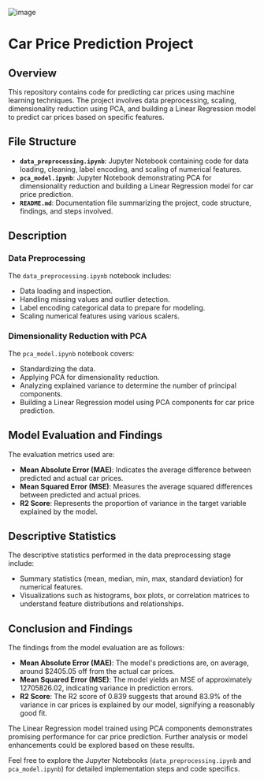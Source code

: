 ![image](https://cdn.shopify.com/s/files/1/0196/5170/files/Tesla-Models-Compared.jpg?v=1586714150)
# Car Price Prediction Project

## Overview

This repository contains code for predicting car prices using machine learning techniques. The project involves data preprocessing, scaling, dimensionality reduction using PCA, and building a Linear Regression model to predict car prices based on specific features.

## File Structure

- **`data_preprocessing.ipynb`**: Jupyter Notebook containing code for data loading, cleaning, label encoding, and scaling of numerical features.
- **`pca_model.ipynb`**: Jupyter Notebook demonstrating PCA for dimensionality reduction and building a Linear Regression model for car price prediction.
- **`README.md`**: Documentation file summarizing the project, code structure, findings, and steps involved.

## Description

### Data Preprocessing

The `data_preprocessing.ipynb` notebook includes:

- Data loading and inspection.
- Handling missing values and outlier detection.
- Label encoding categorical data to prepare for modeling.
- Scaling numerical features using various scalers.

### Dimensionality Reduction with PCA

The `pca_model.ipynb` notebook covers:

- Standardizing the data.
- Applying PCA for dimensionality reduction.
- Analyzing explained variance to determine the number of principal components.
- Building a Linear Regression model using PCA components for car price prediction.

## Model Evaluation and Findings

The evaluation metrics used are:

- **Mean Absolute Error (MAE)**: Indicates the average difference between predicted and actual car prices.
- **Mean Squared Error (MSE)**: Measures the average squared differences between predicted and actual prices.
- **R2 Score**: Represents the proportion of variance in the target variable explained by the model.

## Descriptive Statistics

The descriptive statistics performed in the data preprocessing stage include:

- Summary statistics (mean, median, min, max, standard deviation) for numerical features.
- Visualizations such as histograms, box plots, or correlation matrices to understand feature distributions and relationships.


## Conclusion and Findings

The findings from the model evaluation are as follows:

- **Mean Absolute Error (MAE)**: The model's predictions are, on average, around $2405.05 off from the actual car prices.
- **Mean Squared Error (MSE)**: The model yields an MSE of approximately 12705826.02, indicating variance in prediction errors.
- **R2 Score**: The R2 score of 0.839 suggests that around 83.9% of the variance in car prices is explained by our model, signifying a reasonably good fit.

The Linear Regression model trained using PCA components demonstrates promising performance for car price prediction. Further analysis or model enhancements could be explored based on these results.

Feel free to explore the Jupyter Notebooks (`data_preprocessing.ipynb` and `pca_model.ipynb`) for detailed implementation steps and code specifics.

